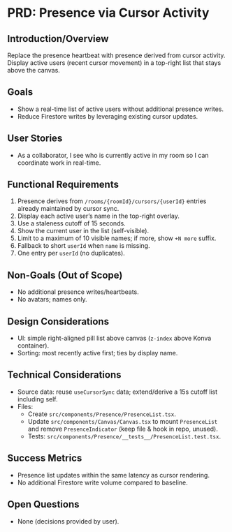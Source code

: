 # PRD: Presence via Cursor Activity

## Introduction/Overview
Replace the presence heartbeat with presence derived from cursor activity. Display active users (recent cursor movement) in a top-right list that stays above the canvas.

## Goals
- Show a real-time list of active users without additional presence writes.
- Reduce Firestore writes by leveraging existing cursor updates.

## User Stories
- As a collaborator, I see who is currently active in my room so I can coordinate work in real-time.

## Functional Requirements
1. Presence derives from `/rooms/{roomId}/cursors/{userId}` entries already maintained by cursor sync.
2. Display each active user’s name in the top-right overlay.
3. Use a staleness cutoff of 15 seconds.
4. Show the current user in the list (self-visible).
5. Limit to a maximum of 10 visible names; if more, show `+N more` suffix.
6. Fallback to short `userId` when `name` is missing.
7. One entry per `userId` (no duplicates).

## Non-Goals (Out of Scope)
- No additional presence writes/heartbeats.
- No avatars; names only.

## Design Considerations
- UI: simple right-aligned pill list above canvas (`z-index` above Konva container).
- Sorting: most recently active first; ties by display name.

## Technical Considerations
- Source data: reuse `useCursorSync` data; extend/derive a 15s cutoff list including self.
- Files:
  - Create `src/components/Presence/PresenceList.tsx`.
  - Update `src/components/Canvas/Canvas.tsx` to mount `PresenceList` and remove `PresenceIndicator` (keep file & hook in repo, unused).
  - Tests: `src/components/Presence/__tests__/PresenceList.test.tsx`.

## Success Metrics
- Presence list updates within the same latency as cursor rendering.
- No additional Firestore write volume compared to baseline.

## Open Questions
- None (decisions provided by user).
